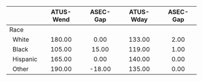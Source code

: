 
|                      |    ATUS-Wend |     ASEC-Gap |    ATUS-Wday |     ASEC-Gap |
| -------------------- | :----------: | :----------: | :----------: | :----------: |
| Race                 |              |              |              |              |
| &nbsp;&nbsp;White    |       180.00 |         0.00 |       133.00 |         2.00 |
| &nbsp;&nbsp;Black    |       105.00 |        15.00 |       119.00 |         1.00 |
| &nbsp;&nbsp;Hispanic |       165.00 |         0.00 |       140.00 |         0.00 |
| &nbsp;&nbsp;Other    |       190.00 |       -18.00 |       135.00 |         0.00 |

